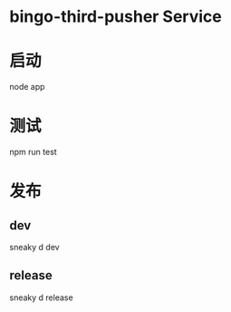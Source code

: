 # bingo-third-pusher Service

# 启动
node app

# 测试
npm run test

# 发布

## dev
sneaky d dev

## release
sneaky d release
